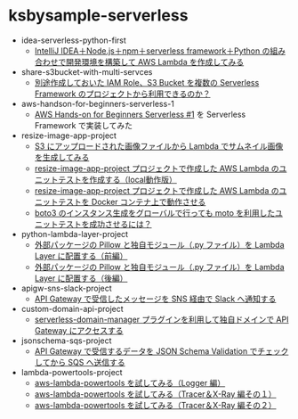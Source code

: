 # ksbysample-serverless

* idea-serverless-python-first
    * [IntelliJ IDEA＋Node.js＋npm＋serverless framework＋Python の組み合わせで開発環境を構築して AWS Lambda を作成してみる](https://ksby.hatenablog.com/entry/2020/05/24/101424)
* share-s3bucket-with-multi-servces
    * [別途作成しておいた IAM Role、S3 Bucket を複数の Serverless Framework のプロジェクトから利用できるのか？](https://ksby.hatenablog.com/entry/2020/05/26/000657)
* aws-handson-for-beginners-serverless-1
    * [AWS Hands-on for Beginners Serverless #1](https://pages.awscloud.com/event_JAPAN_Hands-on-for-Beginners-Serverless-2019_LP.html?trk=aws_introduction_page) を Serverless Framework で実装してみた
* resize-image-app-project
    * [S3 にアップロードされた画像ファイルから Lambda でサムネイル画像を生成してみる](https://ksby.hatenablog.com/entry/2020/06/10/195443)
    * [resize-image-app-project プロジェクトで作成した AWS Lambda のユニットテストを作成する（local動作版）](https://ksby.hatenablog.com/entry/2020/06/13/150156)
    * [resize-image-app-project プロジェクトで作成した AWS Lambda のユニットテストを Docker コンテナ上で動作させる](https://ksby.hatenablog.com/entry/2020/06/13/222741)
    * [boto3 のインスタンス生成をグローバルで行っても moto を利用したユニットテストを成功させるには？](https://ksby.hatenablog.com/entry/2020/07/07/001040)
* python-lambda-layer-project
    * [外部パッケージの Pillow と独自モジュール（.py ファイル）を Lambda Layer に配置する（前編）](https://ksby.hatenablog.com/entry/2020/06/20/095652)
    * [外部パッケージの Pillow と独自モジュール（.py ファイル）を Lambda Layer に配置する（後編）](https://ksby.hatenablog.com/entry/2020/06/20/095752)
* apigw-sns-slack-project
    * [API Gateway で受信したメッセージを SNS 経由で Slack へ通知する](https://ksby.hatenablog.com/entry/2020/06/24/114415)
* custom-domain-api-project
    * [serverless-domain-manager プラグインを利用して独自ドメインで API Gateway にアクセスする](https://ksby.hatenablog.com/entry/2020/06/24/174834)
* jsonschema-sqs-project
    * [API Gateway で受信するデータを JSON Schema Validation でチェックしてから SQS へ送信する](https://ksby.hatenablog.com/entry/2020/06/28/145300)
* lambda-powertools-project
    * [aws-lambda-powertools を試してみる（Logger 編）](https://ksby.hatenablog.com/entry/2020/07/05/210732)
    * [aws-lambda-powertools を試してみる（Tracer＆X-Ray 編その１）](https://ksby.hatenablog.com/entry/2020/07/05/221438)
    * [aws-lambda-powertools を試してみる（Tracer＆X-Ray 編その２）](https://ksby.hatenablog.com/entry/2020/07/05/221608)
